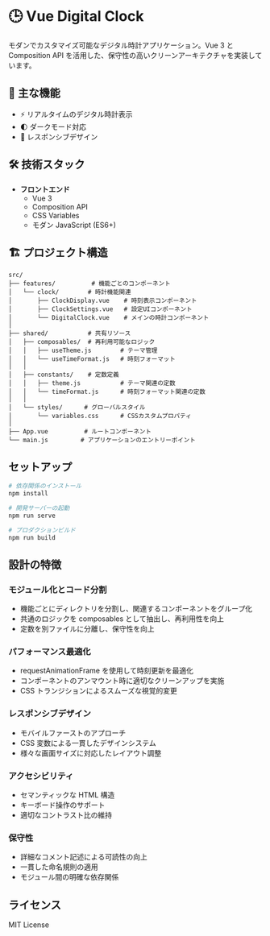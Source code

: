 # 🕒 Vue Digital Clock

モダンでカスタマイズ可能なデジタル時計アプリケーション。Vue 3 と Composition API を活用した、保守性の高いクリーンアーキテクチャを実装しています。

## 🌟 主な機能

- ⚡ リアルタイムのデジタル時計表示
- 🌓 ダークモード対応
- 📱 レスポンシブデザイン

## 🛠 技術スタック

- **フロントエンド**
  - Vue 3
  - Composition API
  - CSS Variables
  - モダン JavaScript (ES6+)

## 🏗 プロジェクト構造

```
src/
├── features/          # 機能ごとのコンポーネント
│   └── clock/        # 時計機能関連
│       ├── ClockDisplay.vue    # 時刻表示コンポーネント
│       ├── ClockSettings.vue   # 設定UIコンポーネント
│       └── DigitalClock.vue    # メインの時計コンポーネント
│
├── shared/           # 共有リソース
│   ├── composables/  # 再利用可能なロジック
│   │   ├── useTheme.js        # テーマ管理
│   │   └── useTimeFormat.js   # 時刻フォーマット
│   │
│   ├── constants/    # 定数定義
│   │   ├── theme.js           # テーマ関連の定数
│   │   └── timeFormat.js      # 時刻フォーマット関連の定数
│   │
│   └── styles/      # グローバルスタイル
│       └── variables.css      # CSSカスタムプロパティ
│
├── App.vue          # ルートコンポーネント
└── main.js         # アプリケーションのエントリーポイント
```

## セットアップ

```bash
# 依存関係のインストール
npm install

# 開発サーバーの起動
npm run serve

# プロダクションビルド
npm run build
```

## 設計の特徴

### モジュール化とコード分割

- 機能ごとにディレクトリを分割し、関連するコンポーネントをグループ化
- 共通のロジックを composables として抽出し、再利用性を向上
- 定数を別ファイルに分離し、保守性を向上

### パフォーマンス最適化

- requestAnimationFrame を使用して時刻更新を最適化
- コンポーネントのアンマウント時に適切なクリーンアップを実施
- CSS トランジションによるスムーズな視覚的変更

### レスポンシブデザイン

- モバイルファーストのアプローチ
- CSS 変数による一貫したデザインシステム
- 様々な画面サイズに対応したレイアウト調整

### アクセシビリティ

- セマンティックな HTML 構造
- キーボード操作のサポート
- 適切なコントラスト比の維持

### 保守性

- 詳細なコメント記述による可読性の向上
- 一貫した命名規則の適用
- モジュール間の明確な依存関係

## ライセンス

MIT License
